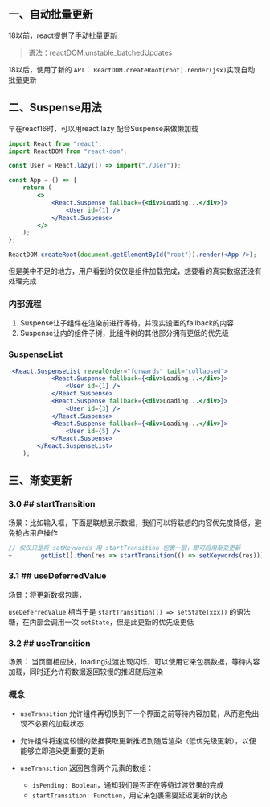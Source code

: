 ## 一、自动批量更新

18以前，react提供了手动批量更新

>语法：reactDOM.unstable_batchedUpdates

18以后，使用了新的 `API`： `ReactDOM.createRoot(root).render(jsx)`实现自动批量更新

## 二、Suspense用法 

早在react16时，可以用react.lazy 配合Suspense来做懒加载

```jsx
import React from "react";
import ReactDOM from "react-dom";

const User = React.lazy(() => import("./User"));

const App = () => {
    return (
        <>
            <React.Suspense fallback={<div>Loading...</div>}>
                <User id={1} />
            </React.Suspense>
        </>
    );
};

ReactDOM.createRoot(document.getElementById("root")).render(<App />);
```

但是美中不足的地方，用户看到的仅仅是组件加载完成，想要看的真实数据还没有处理完成

### 内部流程

1. Suspense让子组件在渲染前进行等待，并现实设置的fallback的内容
2. Suspense让内的组件子树，比组件树的其他部分拥有更低的优先级

### SuspenseList

```jsx
 <React.SuspenseList revealOrder="forwards" tail="collapsed">
            <React.Suspense fallback={<div>Loading...</div>}>
                <User id={1} />
            </React.Suspense>
            <React.Suspense fallback={<div>Loading...</div>}>
                <User id={3} />
            </React.Suspense>
            <React.Suspense fallback={<div>Loading...</div>}>
                <User id={5} />
            </React.Suspense>
        </React.SuspenseList>
    );
```

## 三、渐变更新

### 3.0 ## startTransition

场景：比如输入框，下面是联想展示数据，我们可以将联想的内容优先度降低，避免抢占用户操作

```jsx
// 仅仅只是将 setKeywords 用 startTransition 包裹一层，即可启用渐变更新
+        getList().then(res => startTransition(() => setKeywords(res)));
```


### 3.1 ## useDeferredValue

场景：将更新数据包裹，

`useDeferredValue` 相当于是 `startTransition(() => setState(xxx))` 的语法糖，在内部会调用一次 `setState`，但是此更新的优先级更低

### 3.2 ## useTransition

场景： 当页面相应快，loading过渡出现闪烁，可以使用它来包裹数据，等待内容加载，同时还允许将数据返回较慢的推迟随后渲染
### 概念

-   `useTransition` 允许组件再切换到下一个界面之前等待内容加载，从而避免出现不必要的加载状态
    
-   允许组件将速度较慢的数据获取更新推迟到随后渲染（低优先级更新），以便能够立即渲染更重要的更新
    
-   `useTransition` 返回包含两个元素的数组：
    
    -   `isPending: Boolean`，通知我们是否正在等待过渡效果的完成
    -   `startTransition: Function`，用它来包裹需要延迟更新的状态
